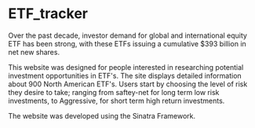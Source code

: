 # ETF_tracker

Over the past decade, investor demand for global and international equity ETF has been strong, 
with these ETFs issuing a cumulative $393 billion in net new shares. 

This website was designed for people interested in researching potential investment opportunities in ETF's.
The site displays detailed information about 900 North American ETF's.
Users start by choosing the level of risk they desire to take; ranging from saftey-net for long term low risk investments, to Aggressive,
for short term high return investments.

The website was developed using the Sinatra Framework.

